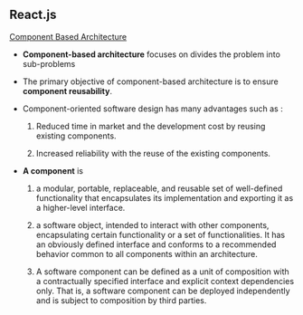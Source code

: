 ## React.js

[Component Based Architecture](https://www.tutorialspoint.com/software_architecture_design/component_based_architecture.htm)

* **Component-based architecture** focuses on divides the problem into sub-problems

* The primary objective of component-based architecture is to ensure **component reusability**.

* Component-oriented software design has many advantages such as :

  1. Reduced time in market and the development cost by reusing existing components.

  2. Increased reliability with the reuse of the existing components.

* **A component** is 

  1. a modular, portable, replaceable, and reusable set of well-defined functionality that encapsulates its implementation and exporting it as a higher-level interface.

  2. a software object, intended to interact with other components, encapsulating certain functionality or a set of functionalities. It has an obviously defined interface and conforms to a recommended behavior common to all components within an architecture.

  3. A software component can be defined as a unit of composition with a contractually specified interface and explicit context dependencies only. That is, a software component can be deployed independently and is subject to composition by third parties.
